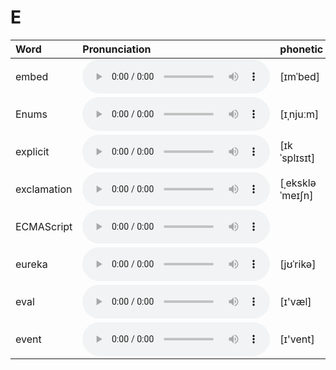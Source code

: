 
# E

| Word  | Pronunciation | phonetic |
| :-- | :-- | :-- |
| embed | <audio src="/awesome-pronunciation/public/audio/embed.mp3" controls="controls" controlslist="nodownload"></audio> | [ɪmˈbed] |
| Enums | <audio src="/awesome-pronunciation/public/audio/Enums.mp3" controls="controls" controlslist="nodownload"></audio> | [ɪˌnjuːm] |
| explicit | <audio src="/awesome-pronunciation/public/audio/explicit.mp3" controls="controls" controlslist="nodownload"></audio> | [ɪkˈsplɪsɪt] |
| exclamation | <audio src="/awesome-pronunciation/public/audio/exclamation.mp3" controls="controls" controlslist="nodownload"></audio> | [ˌekskləˈmeɪʃn] |
| ECMAScript | <audio src="/awesome-pronunciation/public/audio/ECMAScript.mp3" controls="controls" controlslist="nodownload"></audio> |  |
| eureka | <audio src="/awesome-pronunciation/public/audio/eureka.mp3" controls="controls" controlslist="nodownload"></audio> | [jʊˈrikə] |
| eval | <audio src="/awesome-pronunciation/public/audio/eval.mp3" controls="controls" controlslist="nodownload"></audio> | [ɪ'væl] |
| event | <audio src="/awesome-pronunciation/public/audio/event.mp3" controls="controls" controlslist="nodownload"></audio> | [ɪ'vent] |

